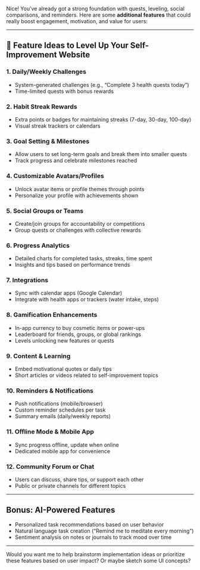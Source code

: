 Nice! You’ve already got a strong foundation with quests, leveling, social comparisons, and reminders. Here are some **additional features** that could really boost engagement, motivation, and value for users:

---

## 🚀 Feature Ideas to Level Up Your Self-Improvement Website

### 1. **Daily/Weekly Challenges**

* System-generated challenges (e.g., “Complete 3 health quests today”)
* Time-limited quests with bonus rewards

### 2. **Habit Streak Rewards**

* Extra points or badges for maintaining streaks (7-day, 30-day, 100-day)
* Visual streak trackers or calendars

### 3. **Goal Setting & Milestones**

* Allow users to set long-term goals and break them into smaller quests
* Track progress and celebrate milestones reached

### 4. **Customizable Avatars/Profiles**

* Unlock avatar items or profile themes through points
* Personalize your profile with achievements shown

### 5. **Social Groups or Teams**

* Create/join groups for accountability or competitions
* Group quests or challenges with collective rewards

### 6. **Progress Analytics**

* Detailed charts for completed tasks, streaks, time spent
* Insights and tips based on performance trends

### 7. **Integrations**

* Sync with calendar apps (Google Calendar)
* Integrate with health apps or trackers (water intake, steps)

### 8. **Gamification Enhancements**

* In-app currency to buy cosmetic items or power-ups
* Leaderboard for friends, groups, or global rankings
* Levels unlocking new features or quests

### 9. **Content & Learning**

* Embed motivational quotes or daily tips
* Short articles or videos related to self-improvement topics

### 10. **Reminders & Notifications**

* Push notifications (mobile/browser)
* Custom reminder schedules per task
* Summary emails (daily/weekly reports)

### 11. **Offline Mode & Mobile App**

* Sync progress offline, update when online
* Dedicated mobile app for convenience

### 12. **Community Forum or Chat**

* Users can discuss, share tips, or support each other
* Public or private channels for different topics

---

## Bonus: AI-Powered Features

* Personalized task recommendations based on user behavior
* Natural language task creation (“Remind me to meditate every morning”)
* Sentiment analysis on notes or journals to track mood over time

---

Would you want me to help brainstorm implementation ideas or prioritize these features based on user impact? Or maybe sketch some UI concepts?
